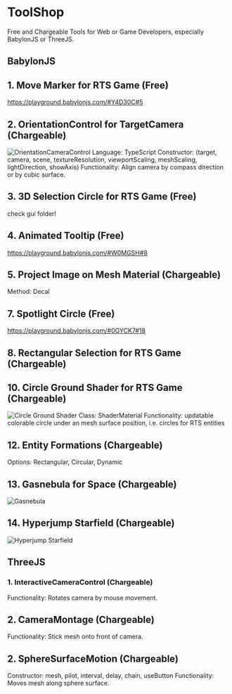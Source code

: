 # ToolShop
Free and Chargeable Tools for Web or Game Developers, especially BabylonJS or ThreeJS.

## BabylonJS
## 1. Move Marker for RTS Game (Free)
https://playground.babylonjs.com/#Y4D30C#5

## 2. OrientationControl for TargetCamera (Chargeable)
![OrientationCameraControl](https://user-images.githubusercontent.com/106460589/218564781-f735b599-b068-4d6f-9361-de282a88f7f1.png)
Language: TypeScript
Constructor: (target, camera, scene, textureResolution, viewportScaling, meshScaling, lightDirection, showAxis)
Functionality: Align camera by compass direction or by cubic surface.

## 3. 3D Selection Circle for RTS Game (Free)
check gui folder!

## 4. Animated Tooltip (Free)
https://playground.babylonjs.com/#W0MGSH#8

## 5. Project Image on Mesh Material (Chargeable)
Method: Decal

## 7. Spotlight Circle (Free)
https://playground.babylonjs.com/#0GYCK7#18

## 8. Rectangular Selection for RTS Game (Chargeable)

## 10. Circle Ground Shader for RTS Game (Chargeable)
![Circle Ground Shader](https://user-images.githubusercontent.com/106460589/218567586-78e252fa-c026-4fbf-83e2-c457f0d60c2a.png)
Class: ShaderMaterial
Functionality: updatable colorable circle under an mesh surface position, i.e. circles for RTS entities

## 12. Entity Formations (Chargeable)
Options: Rectangular, Circular, Dynamic

## 13. Gasnebula for Space (Chargeable)
![Gasnebula](https://user-images.githubusercontent.com/106460589/218572754-549aa7f6-b75f-46f3-bc2c-bff9aeb17985.png)

## 14. Hyperjump Starfield (Chargeable)
![Hyperjump Starfield](https://user-images.githubusercontent.com/106460589/218573289-9e4e66bc-048a-4c73-8edc-b52351dd6cb3.png)


## ThreeJS

### 1. InteractiveCameraControl (Chargeable)
Functionality: Rotates camera by mouse movement.

## 2. CameraMontage (Chargeable)
Functionality: Stick mesh onto front of camera.

## 2. SphereSurfaceMotion (Chargeable)
Constructor: mesh, pilot, interval, delay, chain, useButton
Functionality: Moves mesh along sphere surface.
